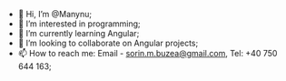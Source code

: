 - 👋 Hi, I’m @Manynu;
- 👀 I’m interested in programming;
- 🌱 I’m currently learning Angular;
- 💞️ I’m looking to collaborate on Angular projects;
- 📫 How to reach me: Email - sorin.m.buzea@gmail.com, Tel: +40 750 644 163;

<!---
Manynu/Manynu is a ✨ special ✨ repository because its `README.md` (this file) appears on your GitHub profile.
You can click the Preview link to take a look at your changes.
--->
